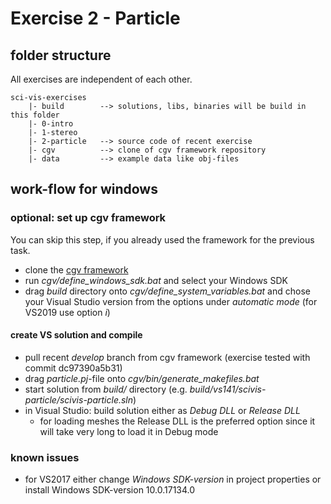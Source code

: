 # Exercise 2 - Particle

## folder structure

All exercises are independent of each other.

    sci-vis-exercises
        |- build        --> solutions, libs, binaries will be build in this folder
        |- 0-intro
        |- 1-stereo
        |- 2-particle   --> source code of recent exercise
        |- cgv          --> clone of cgv framework repository
        |- data         --> example data like obj-files


## work-flow for windows

### optional: set up cgv framework

You can skip this step, if you already used the framework for the previous task.

- clone the [cgv framework](https://github.com/sgumhold/cgv.git)
- run *cgv/define_windows_sdk.bat* and select your Windows SDK
- drag *build* directory onto *cgv/define_system_variables.bat* and chose your Visual Studio version from the options under *automatic mode* (for VS2019 use option *i*)


#### create VS solution and compile

- pull recent *develop* branch from cgv framework (exercise tested with commit dc97390a5b31)
- drag *particle.pj*-file onto *cgv/bin/generate_makefiles.bat*
- start solution from *build/* directory (e.g. *build/vs141/scivis-particle/scivis-particle.sln*)
- in Visual Studio: build solution either as *Debug DLL* or *Release DLL*
    - for loading meshes the Release DLL is the preferred option since it will take very long to load it in Debug mode


### known issues

- for VS2017 either change *Windows SDK-version* in project properties or install Windows SDK-version 10.0.17134.0